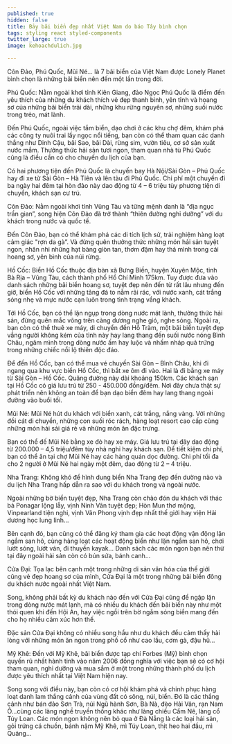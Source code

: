 ```yaml
---
published: true
hidden: false
title: Bảy bãi biển đẹp nhất Việt Nam do báo Tây bình chọn
tags: styling react styled-components
twitter_large: true
image: kehoachdulich.jpg

---
```


Côn Đảo, Phú Quốc, Mũi Né… là 7 bãi biển của Việt Nam được Lonely Planet bình chọn là những bãi biển nên đến một lần trong đời.

Phú Quốc: Nằm ngoài khơi tỉnh Kiên Giang, đảo Ngọc Phú Quốc là điểm đến yêu thích của những du khách thích vẻ đẹp thanh bình, yên tĩnh và hoang sơ của những bãi biển trải dài, những khu rừng nguyên sơ, những suối nước trong trẻo, mát lành.

Đến Phú Quốc, ngoài việc tắm biển, dạo chơi ở các khu chợ đêm, khám phá các công ty nuôi trai lấy ngọc nổi tiếng, bạn còn có thể tham quan các danh thắng như Dinh Cậu, bãi Sao, bãi Dài, rừng sim, vườn tiêu, cơ sở sản xuất nước mắm. Thưởng thức hải sản tươi ngon, tham quan nhà tù Phú Quốc cũng là điều cần có cho chuyến du lịch của bạn. 

Có hai phương tiện đến Phú Quốc là chuyến bay Hà Nội/Sài Gòn – Phú Quốc hay đi xe từ Sài Gòn – Hà Tiên và lên tàu đi Phú Quốc. Chi phí một chuyến đi ba ngày hai đêm tại hòn đảo này dao động từ 4 – 6 triệu tùy phương tiện di chuyển, khách sạn cư trú.

Côn Đảo: Nằm ngoài khơi tỉnh Vũng Tàu và từng mệnh danh là “địa ngục trần gian”, song hiện Côn Đảo đã trở thành “thiên đường nghỉ dưỡng” với du khách trong nước và quốc tế. 

Đến Côn Đảo, bạn có thể khám phá các di tích lịch sử, trải nghiệm hàng loạt cảm giác "rợn da gà”. Và đừng quên thưởng thức những món hải sản tuyệt ngon, nhân nhi những hạt bàng giòn tan, thơm đậm hay thả mình trong cái hoang sơ, yên bình của núi rừng. 

Hồ Cốc: Biển Hồ Cốc thuộc địa bàn xã Bưng Biền, huyện Xuyên Mộc, tỉnh Bà Rịa – Vũng Tàu, cách thành phố Hồ Chí Minh 175km. Tuy được đưa vào danh sách những bãi biển hoang sơ, tuyệt đẹp nên đến từ rất lâu nhưng đến giờ, biển Hồ Cốc với những tảng đá to nằm rải rác, với nước xanh, cát trắng sóng nhẹ và mực nước cạn luôn trong tình trạng vắng khách. 

Tới Hồ Cốc, bạn có thể lặn ngụp trong dòng nước mát lành, thưởng thức hải sản, đừng quên mắc võng trên càng dương nghe gió, nghe sóng. Ngoài ra, bạn còn có thể thuê xe máy, di chuyển đến Hồ Tràm, một bãi biển tuyệt đẹp vắng người không kém của tỉnh này hay lang thang đến suối nước nóng Bình Châu, ngâm mình trong dòng nước ấm hay luộc và nhấm nháp quả trứng trong những chiếc nồi lộ thiên độc đáo. 

Để đến Hồ Cốc, bạn có thể mua vé chuyến Sài Gòn – Bình Châu, khi đi ngang qua khu vực biển Hồ Cốc, thì bắt xe ôm đi vào. Hai là đi bằng xe máy từ Sài Gòn – Hồ Cốc. Quãng đường này dài khoảng 150km. Các khách sạn tại Hồ Cốc có giá lưu trú từ 250 - 450.000 đồng/đêm. Nơi đây chưa thật sự phát triển nên không an toàn để bạn dạo biển đêm hay lang thang ngoài đường vào buổi tối. 

Mũi Né: Mũi Né hút du khách với biển xanh, cát trắng, nắng vàng. Với những đồi cát di chuyển, những con suối róc rách, hàng loạt resort cao cấp cùng những món hải sải giá rẻ và những món ăn đặc trưng.

Bạn có thể đế Mũi Né bằng xe đò hay xe máy. Giá lưu trú tại đây dao động từ 200.000 – 4,5 triệu/đêm tùy nhà nghỉ hay khách sạn. Để tiết kiệm chi phí, bạn có thể ăn tại chợ Mũi Né hay các hàng quán dọc đường. Chi phí tối đa cho 2 người ở Mũi Né hai ngày một đêm, dao động từ 2 – 4 triệu. 
 
Nha Trang: Không khó để hình dung biển Nha Trang đẹp đến dường nào và du lịch Nha Trang hấp dẫn ra sao với du khách trong và ngoài nước. 

Ngoài những bờ biển tuyệt đẹp, Nha Trang còn chào đón du khách với thác bà Ponagar lộng lẫy, vịnh Ninh Vân tuyệt đẹp; Hòn Mun thơ mộng, Vinpearland tiện nghi, vịnh Vân Phong vịnh đẹp nhất thế giới hay viện Hải dương học lung linh… 

Bên cạnh đó, bạn cũng có thể đăng ký tham gia các hoạt động vận động lặn ngắm san hô, cùng hàng loạt các hoạt động biển như lặn ngắm san hô, chơi lướt sóng, lướt ván, đi thuyền kayak… Danh sách các món ngon bạn nên thử tại đây ngoài hải sản còn có bún sứa, bánh canh… 

Cửa Đại: Tọa lạc bên cạnh một trong những di sản văn hóa của thế giới cũng vẻ đẹp hoang sơ của mình, Cửa Đại là một trong những bãi biển đông du khách nước ngoài nhất Việt Nam. 

Song, không phải bất kỳ du khách nào đến với Cửa Đại cũng để ngập lặn trong dòng nước mát lạnh, mà có nhiều du khách đến bãi biển này như một thói quen khi đến Hội An, hay việc ngồi trên bờ ngắm sóng biển mang đến cho họ nhiều cảm xúc hơn thế. 

Đặc sản Cửa Đại không có nhiều song hầu như du khách đều cảm thấy hài lòng với những món ăn ngon trong phố cổ như cao lầu, cơm gà, đậu hũ…

Mỹ Khê: Đến với Mỹ Khê, bãi biển được tạp chí Forbes (Mỹ) bình chọn quyến rũ nhất hành tinh vào năm 2006 đồng nghĩa với việc bạn sẽ có cơ hội tham quan, nghỉ dưỡng và mua sắm ở một trong những thành phố du lịch được yêu thích nhất tại Việt Nam hiện nay. 

Song song với điều này, bạn còn có cơ hội khám phá và chinh phục hàng loạt danh lam thắng cảnh của vùng đất có sông, núi, biển. Đó là các thắng cảnh như bán đảo Sơn Trà, núi Ngũ hành Sơn, Bà Nà, đèo Hải Vân, rạn Nam Ô…cùng các làng nghề truyền thống khác như làng chiếu Cẩm Nê, làng cổ Túy Loan. Các món ngon không nên bỏ qua ở Đà Nẵng là các loại hải sản, gỏi trứng cá chuồn, bánh nậm Mỹ Khê, mì Túy Loan, thịt heo hai đầu, mì Quảng…  